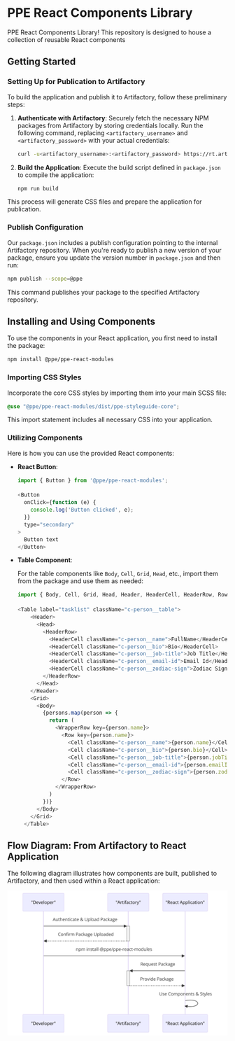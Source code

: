 # PPE React Components Library
 PPE React Components Library! This repository is designed to house a collection of reusable React components

## Getting Started

### Setting Up for Publication to Artifactory

To build the application and publish it to Artifactory, follow these preliminary steps:

1. **Authenticate with Artifactory**: Securely fetch the necessary NPM packages from Artifactory by storing credentials locally. Run the following command, replacing `<artifactory_username>` and `<artifactory_password>` with your actual credentials:

    ```bash
    curl -u<artifactory_username>:<artifactory_password> https://rt.artifactory.tio.systems/artifactory/api/npm/npm-ppe-internal-virtual/auth/ppe >> .npmrc
    ```

2. **Build the Application**: Execute the build script defined in `package.json` to compile the application:

    ```bash
    npm run build
    ```

This process will generate CSS files and prepare the application for publication.

### Publish Configuration

Our `package.json` includes a publish configuration pointing to the internal Artifactory repository. When you're ready to publish a new version of your package, ensure you update the version number in `package.json` and then run:

```bash
npm publish --scope=@ppe
```

This command publishes your package to the specified Artifactory repository.

## Installing and Using Components

To use the components in your React application, you first need to install the package:

```bash
npm install @ppe/ppe-react-modules
```

### Importing CSS Styles

Incorporate the core CSS styles by importing them into your main SCSS file:

```scss
@use "@ppe/ppe-react-modules/dist/ppe-styleguide-core";
```

This import statement includes all necessary CSS into your application.

### Utilizing Components

Here is how you can use the provided React components:

- **React Button**:

    ```javascript
    import { Button } from '@ppe/ppe-react-modules';

    <Button
      onClick={function (e) {
        console.log('Button clicked', e);
      }}
      type="secondary"
    >
      Button text
    </Button>
    ```

- **Table Component**:

    For the table components like `Body`, `Cell`, `Grid`, `Head`, etc., import them from the package and use them as needed:

    ```javascript
    import { Body, Cell, Grid, Head, Header, HeaderCell, HeaderRow, Row, Table, WrapperRow } from '@ppe/ppe-react-modules';

    <Table label="tasklist" className="c-person__table">
        <Header>
          <Head>
            <HeaderRow>
              <HeaderCell className="c-person__name">FullName</HeaderCell>
              <HeaderCell className="c-person__bio">Bio</HeaderCell>
              <HeaderCell className="c-person__job-title">Job Title</HeaderCell>
              <HeaderCell className="c-person__email-id">Email Id</HeaderCell>
              <HeaderCell className="c-person__zodiac-sign">Zodiac Sign</HeaderCell>
            </HeaderRow>
          </Head>
        </Header>
        <Grid>
          <Body>
            {persons.map(person => {
              return (
                <WrapperRow key={person.name}>
                  <Row key={person.name}>
                    <Cell className="c-person__name">{person.name}</Cell>
                    <Cell className="c-person__bio">{person.bio}</Cell>
                    <Cell className="c-person__job-title">{person.jobTitle}</Cell>
                    <Cell className="c-person__email-id">{person.emailId}</Cell>
                    <Cell className="c-person__zodiac-sign">{person.zodiacSign}</Cell>
                  </Row>
                </WrapperRow>
              )
            })}
          </Body>
        </Grid>
      </Table>
    ```

## Flow Diagram: From Artifactory to React Application

The following diagram illustrates how components are built, published to Artifactory, and then used within a React application:

![Flow Diagram](diagram.png "Flow Diagram")
